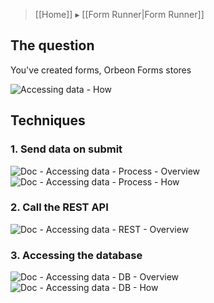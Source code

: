 > [[Home]] ▸ [[Form Runner|Form Runner]]

## The question

You've created forms, Orbeon Forms stores 

![Accessing data - How](https://orbeon.mybalsamiq.com/mockups/3495508.png?key=409bf6fda74861c325ab1cbb3f99d1ac269a20b6)

## Techniques
### 1. Send data on submit

![Doc - Accessing data - Process - Overview](https://orbeon.mybalsamiq.com/mockups/3496362.png?key=0de5fdf28d9bff939a0bef381754c6bf57a271a7)
![Doc - Accessing data - Process - How](https://orbeon.mybalsamiq.com/mockups/3496409.png?key=8c133721c5ab53800f4a0ba422730f4f020dd695)

### 2. Call the REST API

![Doc - Accessing data - REST - Overview](https://orbeon.mybalsamiq.com/mockups/3496368.png?key=74ab13a5b0003ab944d0242d8f70f51c6293ce35)

### 3. Accessing the database

![Doc - Accessing data - DB - Overview](https://orbeon.mybalsamiq.com/mockups/3496415.png?key=78c6cf5202454498bc2560e8ea8bc7e593e5fce1)
![Doc - Accessing data - DB - How](https://orbeon.mybalsamiq.com/mockups/3496425.png?key=1865cc9145143beea62ed382102edddf24de1b03)